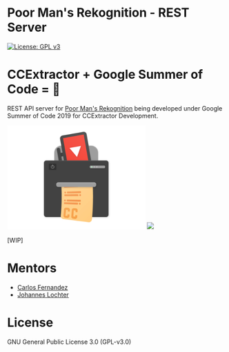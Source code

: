# Poor Man's Rekognition - REST Server

[![License: GPL v3](https://img.shields.io/badge/License-GPLv3-blue.svg?style=square-flat)](https://www.gnu.org/licenses/gpl-3.0)

# CCExtractor + Google Summer of Code = :purple_heart:
REST API server for [Poor Man's Rekognition](https://github.com/sziraqui/pmr-gsoc-tracker) being developed under Google Summer of Code 2019 for CCExtractor Development.

<div width="100%" height="240" display="flex" align-items="center">
    <img src="https://github.com/CCExtractor/ccextractor-org-media/raw/master/static/ccx_logo_transparent_800x600.png"
    height="240" alt="CCExtractor Logo">
    <img src="https://developers.google.com/open-source/gsoc/resources/downloads/GSoC-icon-192.png"
    height="240">
</div>

[WIP]
  
# Mentors
- [Carlos Fernandez](https://github.com/cfsmp3)
- [Johannes Lochter](https://scholar.google.com/citations?user=bOzlOZ8AAAAJ&hl=en)
  
# License
GNU General Public License 3.0 (GPL-v3.0) 